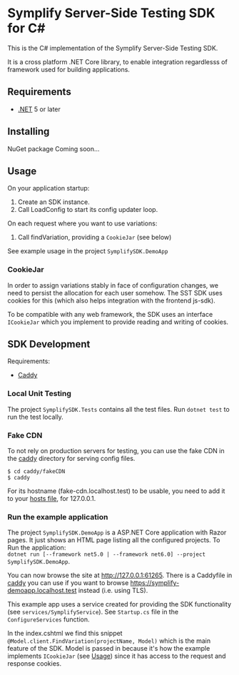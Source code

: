 # Symplify Server-Side Testing SDK for C#

This is the C# implementation of the Symplify Server-Side Testing SDK.

It is a cross platform .NET Core library, to enable integration regardlesss of
framework used for building applications.

## Requirements

- [.NET] 5 or later

[.NET]: https://dotnet.microsoft.com/en-us/download

## Installing

NuGet package Coming soon...

## Usage

On your application startup:

1. Create an SDK instance.
2. Call LoadConfig to start its config updater loop.

On each request where you want to use variations:

1. Call findVariation, providing a `CookieJar` (see below)

See example usage in the project `SymplifySDK.DemoApp`

### CookieJar

In order to assign variations stably in face of configuration changes, we need
to persist the allocation for each user somehow. The SST SDK uses cookies for
this (which also helps integration with the frontend js-sdk).

To be compatible with any web framework, the SDK uses an interface `ICookieJar`
which you implement to provide reading and writing of cookies.

## SDK Development

Requirements:

- [Caddy](https://caddyserver.com)

### Local Unit Testing

The project `SymplifySDK.Tests` contains all the test files. Run `dotnet test`
to run the test locally.

### Fake CDN

To not rely on production servers for testing, you can use the fake CDN in the
[caddy](caddy) directory for serving config files.

```shell
$ cd caddy/fakeCDN
$ caddy
```

For its hostname (fake-cdn.localhost.test) to be usable, you need to add it to
your [hosts file], for 127.0.0.1.

### Run the example application

The project `SymplifySDK.DemoApp` is a ASP.NET Core application with Razor
pages. It just shows an HTML page listing all the configured projects.
To Run the application:  
`dotnet run [--framework net5.0 | --framework net6.0] --project SymplifySDK.DemoApp`.

You can now browse the site at http://127.0.0.1:61265. There is a Caddyfile in
[caddy](caddy) you can use if you want to browse
https://symplify-demoapp.localhost.test instead (i.e. using TLS).

This example app uses a service created for providing the SDK functionality (see
`services/SymplifyService`). See `Startup.cs` file in the `ConfigureServices` function.

In the index.cshtml we find this snippet
`@Model.client.FindVariation(projectName, Model)` which is the main feature of
the SDK. Model is passed in because it's how the example implements `ICookieJar`
(see [Usage](#Usage)) since it has access to the request and response cookies.

[hosts file]: https://en.wikipedia.org/wiki/Hosts_(file)
